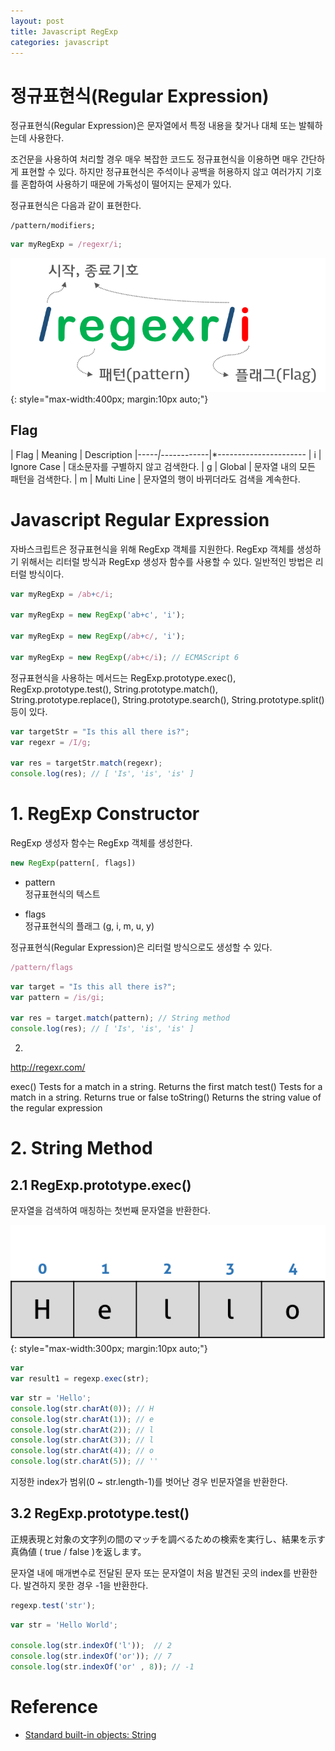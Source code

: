 ```yaml
---
layout: post
title: Javascript RegExp
categories: javascript
---
```


# 정규표현식(Regular Expression)

정규표현식(Regular Expression)은 문자열에서 특정 내용을 찾거나 대체 또는 발췌하는데 사용한다.

조건문을 사용하여 처리할 경우 매우 복잡한 코드도 정규표현식을 이용하면 매우 간단하게 표현할 수 있다. 하지만 정규표현식은 주석이나 공백을 허용하지 않고 여러가지 기호를 혼합하여 사용하기 때문에 가독성이 떨어지는 문제가 있다.

정규표현식은 다음과 같이 표현한다.

```
/pattern/modifiers;
```

```javascript
var myRegExp = /regexr/i;
```

![regular expression](/img/regular_expression.png)
{: style="max-width:400px; margin:10px auto;"}

## Flag

| Flag | Meaning     | Description
|*-----|*------------|*----------------------
| i    | Ignore Case | 대소문자를 구별하지 않고 검색한다.
| g    | Global      | 문자열 내의 모든 패턴을 검색한다.
| m    | Multi Line  | 문자열의 행이 바뀌더라도 검색을 계속한다.


# Javascript Regular Expression

자바스크립트은 정규표현식을 위해 RegExp 객체를 지원한다. RegExp 객체를 생성하기 위해서는 리터럴 방식과 RegExp 생성자 함수를 사용할 수 있다. 일반적인 방법은 리터럴 방식이다.

```javascript
var myRegExp = /ab+c/i;

var myRegExp = new RegExp('ab+c', 'i');

var myRegExp = new RegExp(/ab+c/, 'i');

var myRegExp = new RegExp(/ab+c/i); // ECMAScript 6
```

정규표현식을 사용하는 메서드는 RegExp.prototype.exec(), RegExp.prototype.test(), String.prototype.match(), String.prototype.replace(), String.prototype.search(), String.prototype.split() 등이 있다.



```javascript
var targetStr = "Is this all there is?";
var regexr = /I/g;

var res = targetStr.match(regexr);
console.log(res); // [ 'Is', 'is', 'is' ]
```






# 1. RegExp Constructor

RegExp 생성자 함수는 RegExp 객체를 생성한다.

```javascript
new RegExp(pattern[, flags])
```

- pattern  
  정규표현식의 텍스트

- flags  
  정규표현식의 플래그 (g, i, m, u, y)

정규표현식(Regular Expression)은 리터럴 방식으로도 생성할 수 있다.

```javascript
/pattern/flags
```

```javascript
var target = "Is this all there is?";
var pattern = /is/gi;

var res = target.match(pattern); // String method
console.log(res); // [ 'Is', 'is', 'is' ]
```

2.



http://regexr.com/






<!-- --------------------- -->
exec()	Tests for a match in a string. Returns the first match
test()	Tests for a match in a string. Returns true or false
toString()	Returns the string value of the regular expression

# 2. String  Method

## 2.1 RegExp.prototype.exec()

문자열을 검색하여 매칭하는 첫번째 문자열을 반환한다.

![index](/img/index.png)
{: style="max-width:300px; margin:10px auto;"}

```javascript
var
var result1 = regexp.exec(str);
```

```javascript
var str = 'Hello';
console.log(str.charAt(0)); // H
console.log(str.charAt(1)); // e
console.log(str.charAt(2)); // l
console.log(str.charAt(3)); // l
console.log(str.charAt(4)); // o
console.log(str.charAt(5)); // ''
```

지정한 index가 범위(0 ~ str.length-1)를 벗어난 경우 빈문자열을 반환한다.


## 3.2 RegExp.prototype.test()

正規表現と対象の文字列の間のマッチを調べるための検索を実行し、結果を示す真偽値 ( true / false )を返します。

문자열 내에 매개변수로 전달된 문자 또는 문자열이 처음 발견된 곳의 index를 반환한다. 발견하지 못한 경우 -1을 반환한다.

```javascript
regexp.test('str');
```

```javascript
var str = 'Hello World';

console.log(str.indexOf('l'));  // 2
console.log(str.indexOf('or')); // 7
console.log(str.indexOf('or' , 8)); // -1
```



# Reference

* [Standard built-in objects: String]( https://developer.mozilla.org/en-US/docs/Web/JavaScript/Reference/Global_Objects/String)
